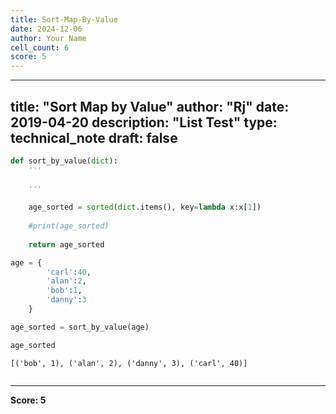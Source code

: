 ```yaml
---
title: Sort-Map-By-Value
date: 2024-12-06
author: Your Name
cell_count: 6
score: 5
---
```


---
title: "Sort Map by Value"
author: "Rj"
date: 2019-04-20
description: "List Test"
type: technical_note
draft: false
---

```python
def sort_by_value(dict):
    '''
        
    '''
    
    age_sorted = sorted(dict.items(), key=lambda x:x[1])
   
    #print(age_sorted)
       
    return age_sorted
```


```python
age = {
        'carl':40,
        'alan':2,
        'bob':1,
        'danny':3
    }
```


```python
age_sorted = sort_by_value(age)
```


```python
age_sorted
```




    [('bob', 1), ('alan', 2), ('danny', 3), ('carl', 40)]




```python

```


---
**Score: 5**